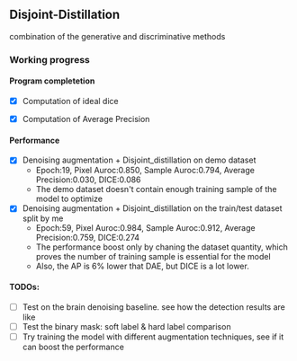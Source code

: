 ## Disjoint-Distillation
combination of the generative and discriminative methods


### Working progress
#### Program completetion
- [x] Computation of ideal dice
- [x] Computation of Average Precision


#### Performance
- [x] Denoising augmentation + Disjoint_distillation on demo dataset
  - Epoch:19, Pixel Auroc:0.850, Sample Auroc:0.794, Average Precision:0.030, DICE:0.086
  - The demo dataset doesn't contain enough training sample of the model to optimize
- [x] Denoising augmentation + Disjoint_distillation on the train/test dataset split by me
  - Epoch:59, Pixel Auroc:0.984, Sample Auroc:0.912, Average Precision:0.759, DICE:0.274
  - The performance boost only by chaning the dataset quantity, which proves the number of training sample is essential for the model
  - Also, the AP is 6% lower that DAE, but DICE is a lot lower.
 

#### TODOs:
- [ ] Test on the brain denoising baseline. see how the detection results are like
- [ ] Test the binary mask: soft label & hard label comparison
- [ ] Try training the model with different augmentation techniques, see if it can boost the performance
